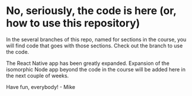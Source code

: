 # No, seriously, the code is here (or, how to use this repository)

In the several branches of this repo, named for sections in the course, you will find code that goes with those sections. Check out the branch to use the code. 

The React Native app has been greatly expanded. Expansion of the isomorphic Node app beyond the code in the course will be added here in the next couple of weeks.

Have fun, everybody! - Mike
